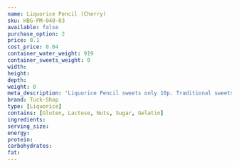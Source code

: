```yaml
---
name: Liquorice Pencil (Cherry)
sku: HBG-PM-040-03
available: false
purchase_option: 2
price: 0.1
cost_price: 0.04
container_water_weight: 919
container_sweets_weight: 0
width: 
height: 
depth: 
weight: 0
meta_description: 'Liquorice Pencil sweets only 10p. Traditional sweets and more at Humbugs Confectionery Store. Specialists in satisfying your sweet tooth!'
brand: Tuck-Shop
type: [Liquorice]
contains: [Gluten, Lactose, Nuts, Sugar, Gelatin]
ingredients: 
serving_size: 
energy: 
protein: 
carbohydrates: 
fat: 
---
```

